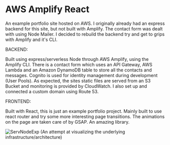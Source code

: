 # AWS Amplify React

An example portfolio site hosted on AWS. I originally already had an express backend for this site, but not built with Amplify. The contact form was dealt with using Node Mailer.
I decided to rebuild the backend try and get to grips with Amplify and it's CLI.

BACKEND:

Built using express/serverless Node through AWS Amplify, using the Amplify CLI. There is a contact form which uses an API Gateway, AWS Lambda and an Amazon DynamoDB table to store all the contacts and messages. Cognito is used for identity management during development (User Pools). As expected, the sites static files are served from an S3 Bucket and monitoring is provided by CloudWatch. 
I also set up and connected a custom domain using Route 53.

FRONTEND: 

Built with React, this is just an example portfolio project. Mainly built to use react router and try some more interesting page transiitions. The animations on the page are taken care of by GSAP. An amazing library.


![ServNodeExp](https://user-images.githubusercontent.com/64211348/129233090-5b6658f0-f27c-4b9c-ab67-f59755356596.jpg)
(An attempt at visualizing the underlying infrastructure/architecture)

